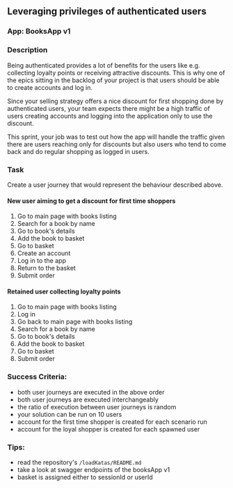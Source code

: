 ## Leveraging privileges of authenticated users

### App: BooksApp v1

### Description
Being authenticated provides a lot of benefits for the users like e.g. collecting loyalty points or receiving
attractive discounts. This is why one of the epics sitting in the backlog of your project is that users should 
be able to create accounts and log in.

Since your selling strategy offers a nice discount for first shopping done by authenticated users, 
your team expects there might be a high traffic of users creating accounts and logging into the 
application only to use the discount. 

This sprint, your job was to test out how the app will handle the traffic given there are users reaching only
for discounts but also users who tend to come back and do regular shopping as logged in users. 

### Task
Create a user journey that would represent the behaviour described above.

#### New user aiming to get a discount for first time shoppers

1. Go to main page with books listing
2. Search for a book by name
3. Go to book's details
4. Add the book to basket
5. Go to basket
6. Create an account
7. Log in to the app
8. Return to the basket
9. Submit order

#### Retained user collecting loyalty points

1. Go to main page with books listing
2. Log in
3. Go back to main page with books listing
4. Search for a book by name
5. Go to book's details
6. Add the book to basket
7. Go to basket
8. Submit order


### Success Criteria:
- both user journeys are executed in the above order
- both user journeys are executed interchangeably
- the ratio of execution between user journeys is random
- your solution can be run on 10 users
- account for the first time shopper is created for each scenario run
- account for the loyal shopper is created for each spawned user

### Tips:
- read the repository's `/loadKatas/README.md`
- take a look at swagger endpoints of the booksApp v1
- basket is assigned either to sessionId or userId




